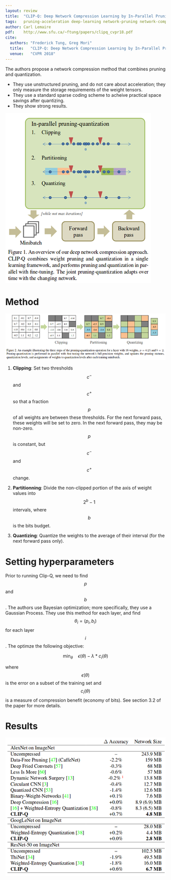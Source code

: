 ```yaml
---
layout: review
title:  "CLIP-Q: Deep Network Compression Learning by In-Parallel Pruning-Quantization"
tags:   pruning-acceleration deep-learning network-pruning network-compression
author: Carl Lemaire
pdf:    http://www.sfu.ca/~ftung/papers/clipq_cvpr18.pdf
cite:
  authors: "Frederick Tung, Greg Mori"
  title:   "CLIP-Q: Deep Network Compression Learning by In-Parallel Pruning-Quantization"
  venue:   "CVPR 2018"
---
```


The authors propose a network compression method that combines pruning and quantization.

* They use unstructured pruning, and do not care about acceleration; they only measure the storage requirements of the weight tensors.
* They use a standard sparse coding scheme to acheive practical space savings after quantizing.
* They show strong results.

![](/article/images/clipq/fig1.png)

# Method

![](/article/images/clipq/fig2.png)

1. **Clipping**: Set two thresholds $$c^-$$ and $$c^+$$ so that a fraction $$p$$ of all weights are between these thresholds. For the next forward pass, these weights will be set to zero. In the next forward pass, they may be non-zero. $$p$$ is constant, but $$c^-$$ and $$c^+$$ change.

2. **Partitionning**: Divide the non-clipped portion of the axis of weight values into $$2^b-1$$ intervals, where $$b$$ is the bits budget.

3. **Quantizing**: Quantize the weights to the average of their interval (for the next forward pass only).

# Setting hyperparameters

Prior to running Clip-Q, we need to find $$p$$ and $$b$$. The authors use Bayesian optimization; more specifically, they use a Gaussian Process. They use this method for each layer, and find $$\theta_i = (p_i, b_i)$$ for each layer $$i$$. The optimze the following objective:

$$\mathrm{min}_{\theta} \quad \epsilon(\theta) - \lambda * c_i(\theta)$$

where $$\epsilon(\theta)$$ is the error on a subset of the training set and $$c_i(\theta)$$ is a measure of compression benefit (economy of bits). See section 3.2 of the paper for more details.

# Results

![](/article/images/clipq/table4.png)